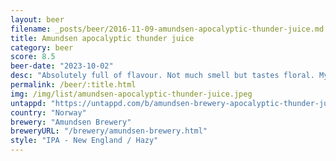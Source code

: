 ```yaml
---
layout: beer
filename: _posts/beer/2016-11-09-amundsen-apocalyptic-thunder-juice.md
title: Amundsen apocalyptic thunder juice
category: beer
score: 8.5
beer-date: "2023-10-02"
desc: "Absolutely full of flavour. Not much smell but tastes floral. My rating may be influenced by the beautiful location and weather. Just a little bit of bad hops at the bottom of the can"
permalink: /beer/:title.html
img: /img/list/amundsen-apocalyptic-thunder-juice.jpeg
untappd: "https://untappd.com/b/amundsen-brewery-apocalyptic-thunder-juice/2052131"
country: "Norway"
brewery: "Amundsen Brewery"
breweryURL: "/brewery/amundsen-brewery.html"
style: "IPA - New England / Hazy"
---
```

